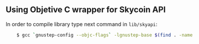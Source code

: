 ## Using Objetive C wrapper for Skycoin API

In order to compile library type next command in `lib/skyapi`:

```bash
	$ gcc `gnustep-config --objc-flags` -lgnustep-base $(find . -name '*.m') -I ./skyapi/Api -I ./skyapi/Core -I ./skyapi/Model  -o skyapi.out
```
